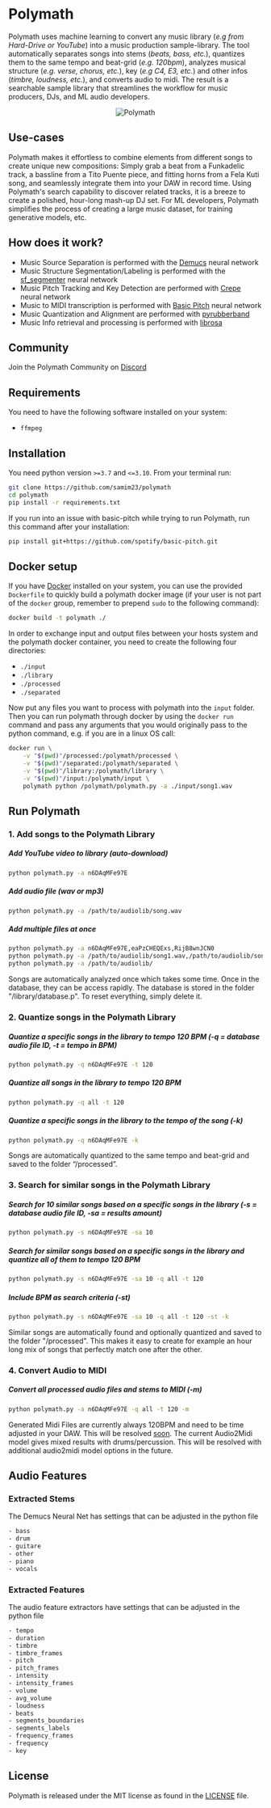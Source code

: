 # Polymath

Polymath uses machine learning to convert any music library (*e.g from Hard-Drive or YouTube*) into a music production sample-library. The tool automatically separates songs into stems (*beats, bass, etc.*), quantizes them to the same tempo and beat-grid (*e.g. 120bpm*), analyzes musical structure (*e.g. verse, chorus, etc.*), key (*e.g C4, E3, etc.*) and other infos (*timbre, loudness, etc.*), and converts audio to midi. The result is a searchable sample library that streamlines the workflow for music producers, DJs, and ML audio developers.

<p align="center"><img alt="Polymath" src="https://samim.io/static/upload/illustration3.688a510b-bocuz8wh.png" /></p>

## Use-cases
Polymath makes it effortless to combine elements from different songs to create unique new compositions: Simply grab a beat from a Funkadelic track, a bassline from a Tito Puente piece, and fitting horns from a Fela Kuti song, and seamlessly integrate them into your DAW in record time. Using Polymath's search capability to discover related tracks, it is a breeze to create a polished, hour-long mash-up DJ set. For ML developers, Polymath simplifies the process of creating a large music dataset, for training generative models, etc.

## How does it work?
- Music Source Separation is performed with the [Demucs](https://github.com/facebookresearch/demucs) neural network
- Music Structure Segmentation/Labeling is performed with the [sf_segmenter](https://github.com/wayne391/sf_segmenter) neural network
- Music Pitch Tracking and Key Detection are performed with [Crepe](https://github.com/marl/crepe) neural network
- Music to MIDI transcription is performed with [Basic Pitch](https://github.com/spotify/basic-pitch) neural network
- Music Quantization and Alignment are performed with [pyrubberband](https://github.com/bmcfee/pyrubberband)
- Music Info retrieval and processing is performed with [librosa](https://github.com/librosa/librosa)

## Community

Join the Polymath Community on [Discord](https://discord.gg/gaZMZKzScj)

## Requirements

You need to have the following software installed on your system:

- ``ffmpeg``

## Installation

You need python version `>=3.7` and `<=3.10`. From your terminal run:
```bash
git clone https://github.com/samim23/polymath
cd polymath
pip install -r requirements.txt
```

If you run into an issue with basic-pitch while trying to run Polymath, run this command after your installation:
```bash
pip install git+https://github.com/spotify/basic-pitch.git
```

## Docker setup

If you have [Docker](https://www.docker.com/) installed on your system, you can use the provided `Dockerfile` to quickly build a polymath docker image (if your user is not part of the `docker` group, remember to prepend `sudo` to the following command):

```bash
docker build -t polymath ./
```

In order to exchange input and output files between your hosts system and the polymath docker container, you need to create the following four directories:

- `./input`
- `./library`
- `./processed`
- `./separated`

Now put any files you want to process with polymath into the `input` folder.
Then you can run polymath through docker by using the `docker run` command and pass any arguments that you would originally pass to the python command, e.g. if you are in a linux OS call:

```bash
docker run \
    -v "$(pwd)"/processed:/polymath/processed \
    -v "$(pwd)"/separated:/polymath/separated \
    -v "$(pwd)"/library:/polymath/library \
    -v "$(pwd)"/input:/polymath/input \
    polymath python /polymath/polymath.py -a ./input/song1.wav
```

## Run Polymath

### 1. Add songs to the Polymath Library

##### Add YouTube video to library (auto-download)
```bash
python polymath.py -a n6DAqMFe97E
```
##### Add audio file (wav or mp3)
```bash
python polymath.py -a /path/to/audiolib/song.wav
```
##### Add multiple files at once
```bash
python polymath.py -a n6DAqMFe97E,eaPzCHEQExs,RijB8wnJCN0
python polymath.py -a /path/to/audiolib/song1.wav,/path/to/audiolib/song2.wav
python polymath.py -a /path/to/audiolib/
```
Songs are automatically analyzed once which takes some time. Once in the database, they can be access rapidly. The database is stored in the folder "/library/database.p". To reset everything, simply delete it.

### 2. Quantize songs in the Polymath Library
##### Quantize a specific songs in the library to tempo 120 BPM (-q = database audio file ID, -t = tempo in BPM)
```bash
python polymath.py -q n6DAqMFe97E -t 120
```
##### Quantize all songs in the library to tempo 120 BPM
```bash
python polymath.py -q all -t 120
```
##### Quantize a specific songs in the library to the tempo of the song (-k)
```bash
python polymath.py -q n6DAqMFe97E -k
```
Songs are automatically quantized to the same tempo and beat-grid and saved to the folder “/processed”.

### 3. Search for similar songs in the Polymath Library
##### Search for 10 similar songs based on a specific songs in the library (-s = database audio file ID, -sa = results amount)
```bash
python polymath.py -s n6DAqMFe97E -sa 10
```
##### Search for similar songs based on a specific songs in the library and quantize all of them to tempo 120 BPM
```bash
python polymath.py -s n6DAqMFe97E -sa 10 -q all -t 120
```
##### Include BPM as search criteria  (-st)
```bash
python polymath.py -s n6DAqMFe97E -sa 10 -q all -t 120 -st -k
```
Similar songs are automatically found and optionally quantized and saved to the folder "/processed". This makes it easy to create for example an hour long mix of songs that perfectly match one after the other. 

### 4. Convert Audio to MIDI
##### Convert all processed audio files and stems to MIDI (-m)
```bash
python polymath.py -a n6DAqMFe97E -q all -t 120 -m
```
Generated Midi Files are currently always 120BPM and need to be time adjusted in your DAW. This will be resolved [soon](https://github.com/spotify/basic-pitch/issues/40). The current Audio2Midi model gives mixed results with drums/percussion. This will be resolved with additional audio2midi model options in the future.


## Audio Features

### Extracted Stems
The Demucs Neural Net has settings that can be adjusted in the python file
```bash
- bass
- drum
- guitare
- other
- piano
- vocals
```
### Extracted Features
The audio feature extractors have settings that can be adjusted in the python file
```bash
- tempo
- duration
- timbre
- timbre_frames
- pitch
- pitch_frames
- intensity
- intensity_frames
- volume
- avg_volume
- loudness
- beats
- segments_boundaries
- segments_labels
- frequency_frames
- frequency
- key
```

## License
Polymath is released under the MIT license as found in the [LICENSE](https://github.com/samim23/polymath/blob/main/LICENSE) file.
